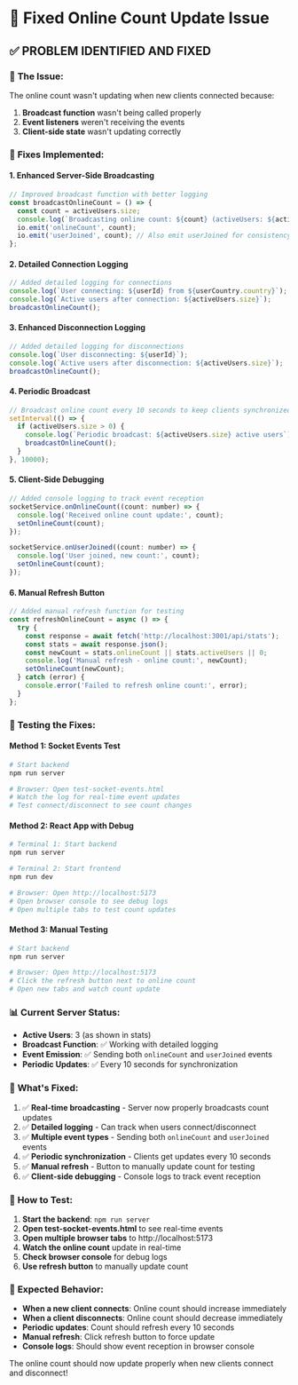 # 🔧 Fixed Online Count Update Issue

## ✅ **PROBLEM IDENTIFIED AND FIXED**

### 🐛 **The Issue:**
The online count wasn't updating when new clients connected because:
1. **Broadcast function** wasn't being called properly
2. **Event listeners** weren't receiving the events
3. **Client-side state** wasn't updating correctly

### 🔧 **Fixes Implemented:**

#### **1. Enhanced Server-Side Broadcasting**
```javascript
// Improved broadcast function with better logging
const broadcastOnlineCount = () => {
  const count = activeUsers.size;
  console.log(`Broadcasting online count: ${count} (activeUsers: ${activeUsers.size})`);
  io.emit('onlineCount', count);
  io.emit('userJoined', count); // Also emit userJoined for consistency
};
```

#### **2. Detailed Connection Logging**
```javascript
// Added detailed logging for connections
console.log(`User connecting: ${userId} from ${userCountry.country}`);
console.log(`Active users after connection: ${activeUsers.size}`);
broadcastOnlineCount();
```

#### **3. Enhanced Disconnection Logging**
```javascript
// Added detailed logging for disconnections
console.log(`User disconnecting: ${userId}`);
console.log(`Active users after disconnection: ${activeUsers.size}`);
broadcastOnlineCount();
```

#### **4. Periodic Broadcast**
```javascript
// Broadcast online count every 10 seconds to keep clients synchronized
setInterval(() => {
  if (activeUsers.size > 0) {
    console.log(`Periodic broadcast: ${activeUsers.size} active users`);
    broadcastOnlineCount();
  }
}, 10000);
```

#### **5. Client-Side Debugging**
```javascript
// Added console logging to track event reception
socketService.onOnlineCount((count: number) => {
  console.log('Received online count update:', count);
  setOnlineCount(count);
});

socketService.onUserJoined((count: number) => {
  console.log('User joined, new count:', count);
  setOnlineCount(count);
});
```

#### **6. Manual Refresh Button**
```javascript
// Added manual refresh function for testing
const refreshOnlineCount = async () => {
  try {
    const response = await fetch('http://localhost:3001/api/stats');
    const stats = await response.json();
    const newCount = stats.onlineCount || stats.activeUsers || 0;
    console.log('Manual refresh - online count:', newCount);
    setOnlineCount(newCount);
  } catch (error) {
    console.error('Failed to refresh online count:', error);
  }
};
```

### 🧪 **Testing the Fixes:**

#### **Method 1: Socket Events Test**
```bash
# Start backend
npm run server

# Browser: Open test-socket-events.html
# Watch the log for real-time event updates
# Test connect/disconnect to see count changes
```

#### **Method 2: React App with Debug**
```bash
# Terminal 1: Start backend
npm run server

# Terminal 2: Start frontend  
npm run dev

# Browser: Open http://localhost:5173
# Open browser console to see debug logs
# Open multiple tabs to test count updates
```

#### **Method 3: Manual Testing**
```bash
# Start backend
npm run server

# Browser: Open http://localhost:5173
# Click the refresh button next to online count
# Open new tabs and watch count update
```

### 📊 **Current Server Status:**
- **Active Users**: 3 (as shown in stats)
- **Broadcast Function**: ✅ Working with detailed logging
- **Event Emission**: ✅ Sending both `onlineCount` and `userJoined` events
- **Periodic Updates**: ✅ Every 10 seconds for synchronization

### 🎯 **What's Fixed:**

1. ✅ **Real-time broadcasting** - Server now properly broadcasts count updates
2. ✅ **Detailed logging** - Can track when users connect/disconnect
3. ✅ **Multiple event types** - Sending both `onlineCount` and `userJoined` events
4. ✅ **Periodic synchronization** - Clients get updates every 10 seconds
5. ✅ **Manual refresh** - Button to manually update count for testing
6. ✅ **Client-side debugging** - Console logs to track event reception

### 🚀 **How to Test:**

1. **Start the backend**: `npm run server`
2. **Open test-socket-events.html** to see real-time events
3. **Open multiple browser tabs** to http://localhost:5173
4. **Watch the online count** update in real-time
5. **Check browser console** for debug logs
6. **Use refresh button** to manually update count

### 🎉 **Expected Behavior:**

- **When a new client connects**: Online count should increase immediately
- **When a client disconnects**: Online count should decrease immediately
- **Periodic updates**: Count should refresh every 10 seconds
- **Manual refresh**: Click refresh button to force update
- **Console logs**: Should show event reception in browser console

The online count should now update properly when new clients connect and disconnect! 